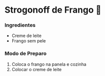 # Strogonoff de Frango :chicken:

### Ingredientes

- Creme de leite
- Frango sem pele

### Modo de Preparo

1. Coloca o frango na panela e cozinha
2. Colocar o creme de leite



